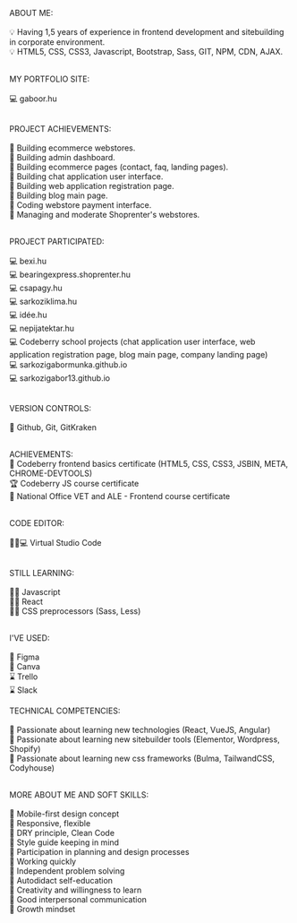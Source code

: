 ABOUT ME: <br><br>
💡 Having 1,5 years of experience in frontend development and sitebuilding in corporate environment.<br>
💡 HTML5, CSS, CSS3, Javascript, Bootstrap, Sass, GIT, NPM, CDN, AJAX.<br><br>

MY PORTFOLIO SITE:<br><br>
💻 gaboor.hu<br><br>

PROJECT ACHIEVEMENTS:<br><br>
💪 Building ecommerce webstores.<br>
💪 Building admin dashboard.<br>
💪 Building ecommerce pages (contact, faq, landing pages).<br>
💪 Building chat application user interface.<br>
💪 Building web application registration page. <br>
💪 Building blog main page. <br>
💪 Coding webstore payment interface.<br>
💪 Managing and moderate Shoprenter's webstores.<br><br>

PROJECT PARTICIPATED:<br><br>
💻 bexi.hu <br>
💻 bearingexpress.shoprenter.hu<br>
💻 csapagy.hu<br>
💻 sarkoziklima.hu <br>
💻 idée.hu <br>
💻 nepijatektar.hu <br>
💻 Codeberry school projects (chat application user interface, web application registration page, blog main page, company landing page) <br>
💻 sarkozigabormunka.github.io <br>
💻 sarkozigabor13.github.io <br><br>

VERSION CONTROLS:<br><br>
🚀 Github, Git, GitKraken<br><br>

ACHIEVEMENTS:<br>
🏅 Codeberry frontend basics certificate (HTML5, CSS, CSS3, JSBIN, META, CHROME-DEVTOOLS)<br>
🏆 Codeberry JS course certificate<br>
🥇 National Office VET and ALE - Frontend course certificate<br><br>

CODE EDITOR: <br><br>
👨🏽💻 Virtual Studio Code<br><br>

STILL LEARNING:<br><br>
👷🏽 Javascript<br>
👷🏽 React<br>
👷🏽 CSS preprocessors (Sass, Less)<br><br>

I'VE USED:<br><br>
🧩 Figma<br>
🎨 Canva<br>
⌛️ Trello<br>
⌛️ Slack<br>

TECHNICAL COMPETENCIES:<br><br>
📌 Passionate about learning new technologies (React, VueJS, Angular)<br>
📌 Passionate about learning new sitebuilder tools (Elementor, Wordpress, Shopify)<br>
📌 Passionate about learning new css frameworks (Bulma, TailwandCSS, Codyhouse)<br><br>

MORE ABOUT ME AND SOFT SKILLS:<br><br>
🍻 Mobile-first design concept  <br>
🍻 Responsive, flexible <br>
🍻 DRY principle, Clean Code <br>
🍻 Style guide keeping in mind <br>
🍻 Participation in planning and design processes<br>
🍻 Working quickly <br>
🍻 Independent problem solving<br>
🍻 Autodidact self-education <br>
🍻 Creativity and willingness to learn <br>
🍻 Good interpersonal communication <br>
🍻 Growth mindset<br>
